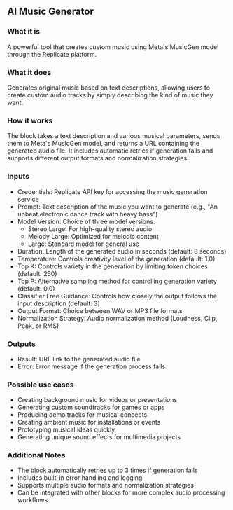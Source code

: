 
## AI Music Generator

### What it is
A powerful tool that creates custom music using Meta's MusicGen model through the Replicate platform.

### What it does
Generates original music based on text descriptions, allowing users to create custom audio tracks by simply describing the kind of music they want.

### How it works
The block takes a text description and various musical parameters, sends them to Meta's MusicGen model, and returns a URL containing the generated audio file. It includes automatic retries if generation fails and supports different output formats and normalization strategies.

### Inputs
- Credentials: Replicate API key for accessing the music generation service
- Prompt: Text description of the music you want to generate (e.g., "An upbeat electronic dance track with heavy bass")
- Model Version: Choice of three model versions:
  - Stereo Large: For high-quality stereo audio
  - Melody Large: Optimized for melodic content
  - Large: Standard model for general use
- Duration: Length of the generated audio in seconds (default: 8 seconds)
- Temperature: Controls creativity level of the generation (default: 1.0)
- Top K: Controls variety in the generation by limiting token choices (default: 250)
- Top P: Alternative sampling method for controlling generation variety (default: 0.0)
- Classifier Free Guidance: Controls how closely the output follows the input description (default: 3)
- Output Format: Choice between WAV or MP3 file formats
- Normalization Strategy: Audio normalization method (Loudness, Clip, Peak, or RMS)

### Outputs
- Result: URL link to the generated audio file
- Error: Error message if the generation process fails

### Possible use cases
- Creating background music for videos or presentations
- Generating custom soundtracks for games or apps
- Producing demo tracks for musical concepts
- Creating ambient music for installations or events
- Prototyping musical ideas quickly
- Generating unique sound effects for multimedia projects

### Additional Notes
- The block automatically retries up to 3 times if generation fails
- Includes built-in error handling and logging
- Supports multiple audio formats and normalization strategies
- Can be integrated with other blocks for more complex audio processing workflows

